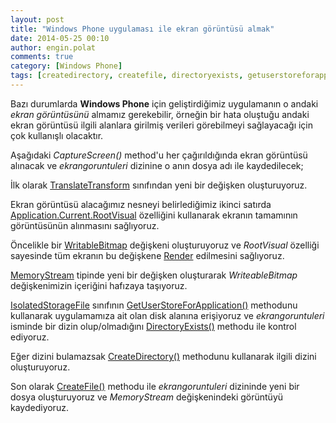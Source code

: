 ```yaml
---
layout: post
title: "Windows Phone uygulaması ile ekran görüntüsü almak"
date: 2014-05-25 00:10
author: engin.polat
comments: true
category: [Windows Phone]
tags: [createdirectory, createfile, directoryexists, getuserstoreforapplication, isolatedstoragefile, memorystream, render, rootvisual, savejpeg, screenshot, translatetransform, windows phone, wp8, writeablebitmap]
---
```

Bazı durumlarda **Windows Phone** için geliştirdiğimiz uygulamanın o andaki *ekran görüntüsünü* almamız gerekebilir, örneğin bir hata oluştuğu andaki ekran görüntüsü ilgili alanlara girilmiş verileri görebilmeyi sağlayacağı için çok kullanışlı olacaktır.

Aşağıdaki *CaptureScreen()* method'u her çağırıldığında ekran görüntüsü alınacak ve *ekrangoruntuleri* dizinine o anın dosya adı ile kaydedilecek;

<script src="https://gist.github.com/polatengin/91b9c640f842f28dfd5537fce14c5606.js?file=CaptureScreen.cs"></script>

İlk olarak <a href="http://msdn.microsoft.com/library/system.windows.media.translatetransform" title="TranslateTransform Class" target="_blank">TranslateTransform</a> sınıfından yeni bir değişken oluşturuyoruz.

Ekran görüntüsü alacağımız nesneyi belirlediğimiz ikinci satırda <a href="http://msdn.microsoft.com/library/system.windows.application.rootvisual" title="Application.RootVisual Property" target="_blank">Application.Current.RootVisual</a> özelliğini kullanarak ekranın tamamının görüntüsünün alınmasını sağlıyoruz.

Öncelikle bir <a href="http://msdn.microsoft.com/library/system.windows.media.imaging.writeablebitmap" title="WriteableBitmap Class" target="_blank">WritableBitmap</a> değişkeni oluşturuyoruz ve *RootVisual* özelliği sayesinde tüm ekranın bu değişkene <a href="http://msdn.microsoft.com/library/system.windows.media.imaging.writeablebitmap.render" title="WriteableBitmap.Render Method" target="_blank">Render</a> edilmesini sağlıyoruz.

<a href="http://msdn.microsoft.com/library/system.io.memorystream" title="MemoryStream Class" target="_blank">MemoryStream</a> tipinde yeni bir değişken oluşturarak *WriteableBitmap* değişkenimizin içeriğini hafızaya taşıyoruz.

<a href="http://msdn.microsoft.com/library/system.io.isolatedstorage.isolatedstoragefile" title="IsolatedStorageFile Class" target="_blank">IsolatedStorageFile</a> sınıfının <a href="http://msdn.microsoft.com/library/system.io.isolatedstorage.isolatedstoragefile.getuserstoreforapplication" title="IsolatedStorageFile.GetUserStoreForApplication Method" target="_blank">GetUserStoreForApplication()</a> methodunu kullanarak uygulamamıza ait olan disk alanına erişiyoruz ve *ekrangoruntuleri* isminde bir dizin olup/olmadığını <a href="http://msdn.microsoft.com/library/system.io.isolatedstorage.isolatedstoragefile.directoryexists" title="IsolatedStorageFile.DirectoryExists Method" target="_blank">DirectoryExists()</a> methodu ile kontrol ediyoruz.

Eğer dizini bulamazsak <a href="http://msdn.microsoft.com/library/system.io.isolatedstorage.isolatedstoragefile.createdirectory" title="IsolatedStorageFile.CreateDirectory Method" target="_blank">CreateDirectory()</a> methodunu kullanarak ilgili dizini oluşturuyoruz.

Son olarak <a href="http://msdn.microsoft.com/library/system.io.isolatedstorage.isolatedstoragefile.createfile" title="IsolatedStorageFile.CreateFile Method" target="_blank">CreateFile()</a> methodu ile *ekrangoruntuleri* dizininde yeni bir dosya oluşturuyoruz ve *MemoryStream* değişkenindeki görüntüyü kaydediyoruz.